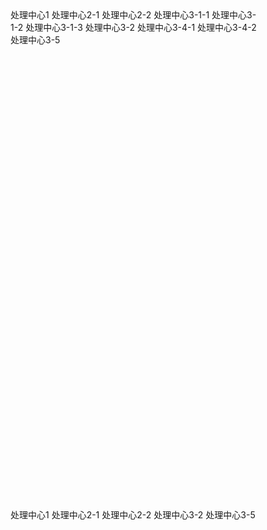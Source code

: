 
<div class="example-box">
    <script>
         export default {
             methods: {
                 updateOpened(){
                    this.$refs.menu.updateOpened(['2','3','3-3'])
                 },
                 updateActiveName(name){
                    this.$refs.menu.updateActiveName(name)
                    //this.activeName = name
                 },
                 goToNextPage(name,namePath,item){
                    console.log('name','namePath','item');
                    console.log(name,namePath,item);
                    window.open(item.route)
                 }
             },
             data:function(){
                 return {
                    size:'small',
                    activeName:'3-4-1',
                    openName:['3-1']
                 };
             },
             mounted(){
                let that = this;
                setTimeout(function(){
                    //that.updateOpened()
                },1000)
                setTimeout(function(){
                    //that.updateActiveName('3-4-2')
                },2000)
                setTimeout(function(){
                    //that.updateActiveName('3-2')
                },3000)
             }
         }
     </script>
</div>

<div class="example">
    <div class="example-box">
        <div style="width:400px;height:800px">
            <b-menu
                theme="light"
                width="300px"
                ref="menu"
                :activeName="activeName"
                :openNames="openName"
                :router="false"
                :accordion="false"
                trigger="click"
            >
                <b-menu-item name="1" iconType="juanshi">处理中心1</b-menu-item>
                <b-submenu name="2" >
                    <template slot="title">
                        处理中心2
                    </template>
                    <b-menu-item name="2-1" iconType="juanshi">处理中心2-1</b-menu-item>
                    <b-menu-item name="2-2" iconType="juanshi">处理中心2-2</b-menu-item>
                </b-submenu>
                <b-submenu name="3" iconType="juanshi">
                    <template slot="title">
                        处理中心3
                    </template>
                    <b-submenu name="3-1" iconType="juanshi">
                        <template slot="title">
                            处理中心3-1
                        </template>
                        <b-menu-item name="3-1-1" iconType="juanshi">处理中心3-1-1</b-menu-item>
                        <b-menu-item name="3-1-2" iconType="juanshi">处理中心3-1-2</b-menu-item>
                        <b-menu-item name="3-1-3" >处理中心3-1-3</b-menu-item>
                    </b-submenu>
                    <b-menu-item name="3-2" iconType="juanshi">处理中心3-2</b-menu-item>
                    <b-menu-group title="处理中心3-4" iconType="juanshi">
                        <b-menu-item name="3-4-1" iconType="juanshi">处理中心3-4-1</b-menu-item>
                        <b-menu-item name="3-4-2" iconType="juanshi">处理中心3-4-2</b-menu-item>
                    </b-menu-group>
                    <b-menu-item name="3-5" :disabled="true" iconType="juanshi">处理中心3-5</b-menu-item>
                </b-submenu>
            </b-menu>
        </div>
    </div>
</div>

<div class="example">
    <div class="example-box">
        <div style="width:400px;height:800px">
            <b-menu
                theme="light"
                ref="menu"
                width="500px"
                mode="horizontal"
                :router="true"
                trigger="hover"
                :accordion="true"
            >
                <b-menu-item name="1" iconType="juanshi" route="menu">处理中心1</b-menu-item>
                <b-submenu name="2" iconType="juanshi">
                    <template slot="title">
                        处理中心2
                    </template>
                    <b-menu-item name="2-1">处理中心2-1</b-menu-item>
                    <b-menu-item name="2-2">处理中心2-2</b-menu-item>
                </b-submenu>
                <b-submenu name="3" iconType="juanshi">
                    <template slot="title">
                        处理中心3
                    </template>
                    <b-menu-item name="3-2">处理中心3-2</b-menu-item>
                    <b-menu-item name="3-5" :disabled="true">处理中心3-5</b-menu-item>
                </b-submenu>
            </b-menu>
        </div>
    </div>
</div>